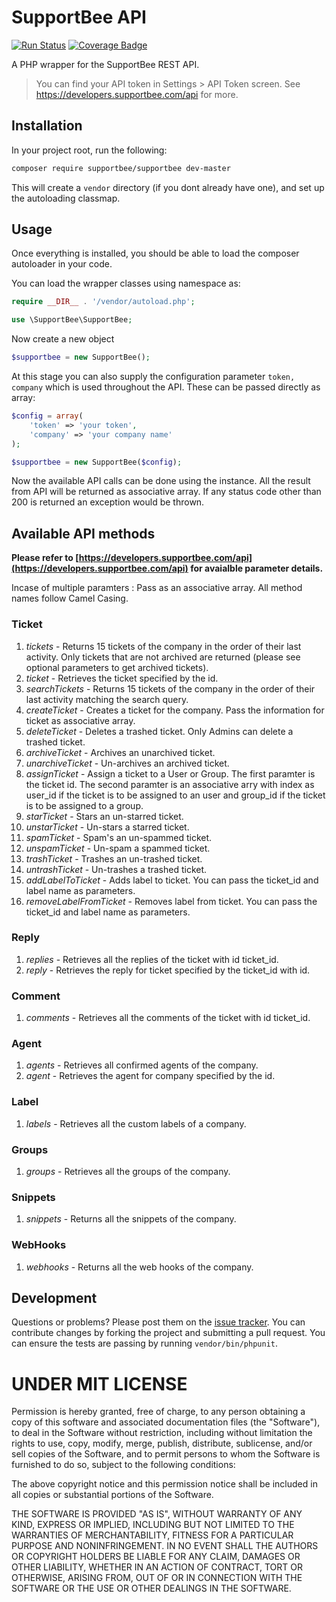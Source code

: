 SupportBee API
========
[![Run Status](https://api.shippable.com/projects/55fede0f1895ca447416a7dd/badge?branch=master)](https://app.shippable.com/projects/55fede0f1895ca447416a7dd)
[![Coverage Badge](https://api.shippable.com/projects/55fede0f1895ca447416a7dd/coverageBadge?branch=master)](https://app.shippable.com/projects/55fede0f1895ca447416a7dd)

A PHP wrapper for the SupportBee REST API.

> You can find your API token in Settings > API Token screen. See https://developers.supportbee.com/api for more.

## Installation
In your project root, run the following:

```sh
composer require supportbee/supportbee dev-master
```

This will create a `vendor` directory (if you dont already have one), and set up the autoloading classmap.

## Usage
Once everything is installed, you should be able to load the composer autoloader in your code.

You can load the wrapper classes using namespace as:
```php
require __DIR__ . '/vendor/autoload.php';

use \SupportBee\SupportBee;
```

Now create a new object

```php
$supportbee = new SupportBee();
```

At this stage you can also supply the configuration parameter `token, company` which is used throughout the API. These can be passed directly as array:

```php
$config = array(
	'token' => 'your token',
	'company' => 'your company name'
);

$supportbee = new SupportBee($config);
```
Now the available API calls can be done using the instance. All the result from API will be returned as associative array. If any status code other than 200 is returned an exception would be thrown.

## Available API methods

**Please refer to [https://developers.supportbee.com/api](https://developers.supportbee.com/api) for avaialble parameter details.**

Incase of multiple paramters : Pass as an associative array.
All method names follow Camel Casing.


### Ticket
 1. *tickets* - Returns 15 tickets of the company in the order of their last activity. Only tickets that are not archived are returned (please see optional parameters to get archived tickets).
 2. *ticket* - Retrieves the ticket specified by the id.
 3. *searchTickets* - Returns 15 tickets of the company in the order of their last activity matching the search query.
 4. *createTicket* - Creates a ticket for the company. Pass the information for ticket as associative array.
 5. *deleteTicket* - Deletes a trashed ticket. Only Admins can delete a trashed ticket.
 6. *archiveTicket* - Archives an unarchived ticket.
 7. *unarchiveTicket* - Un-archives an archived ticket.
 8. *assignTicket* - Assign a ticket to a User or Group. The first paramter is the ticket id. The second paramter is an associative arry with index as user_id if the ticket is to be assigned to an user and group_id if the ticket is to be assigned to a group.
 9. *starTicket* - Stars an un-starred ticket.
 10. *unstarTicket* - Un-stars a starred ticket.
 11. *spamTicket* - Spam's an un-spammed ticket.
 12. *unspamTicket* - Un-spam a spammed ticket.
 13. *trashTicket* - Trashes an un-trashed ticket.
 14. *untrashTicket* - Un-trashes a trashed ticket.
 15. *addLabelToTicket* - Adds label to ticket. You can pass the ticket_id and label name as parameters.
 16. *removeLabelFromTicket* - Removes label from ticket. You can pass the ticket_id and label name as parameters.

### Reply
 1. *replies* - Retrieves all the replies of the ticket with id ticket_id.
 2. *reply* - Retrieves the reply for ticket specified by the ticket_id with id.

### Comment

 1. *comments* - Retrieves all the comments of the ticket with id ticket_id.

### Agent

 1. *agents* - Retrieves all confirmed agents of the company.
 2. *agent* - Retrieves the agent for company specified by the id.

### Label

 1. *labels* - Retrieves all the custom labels of a company.

### Groups

 1. *groups* - Retrieves all the groups of the company.

### Snippets

 1. *snippets* - Returns all the snippets of the company.

### WebHooks

 1. *webhooks* - Returns all the web hooks of the company.

## Development

Questions or problems? Please post them on the [issue tracker](https://github.com/amalfra/supportbee/issues). You can contribute changes by forking the project and submitting a pull request. You can ensure the tests are passing by running `vendor/bin/phpunit`.


UNDER MIT LICENSE
=================

Permission is hereby granted, free of charge, to any person obtaining a copy of this software and associated documentation files (the "Software"), to deal in the Software without restriction, including without limitation the rights to use, copy, modify, merge, publish, distribute, sublicense, and/or sell copies of the Software, and to permit persons to whom the Software is furnished to do so, subject to the following conditions:

The above copyright notice and this permission notice shall be included in all copies or substantial portions of the Software.

THE SOFTWARE IS PROVIDED "AS IS", WITHOUT WARRANTY OF ANY KIND, EXPRESS OR IMPLIED, INCLUDING BUT NOT LIMITED TO THE WARRANTIES OF MERCHANTABILITY, FITNESS FOR A PARTICULAR PURPOSE AND NONINFRINGEMENT. IN NO EVENT SHALL THE AUTHORS OR COPYRIGHT HOLDERS BE LIABLE FOR ANY CLAIM, DAMAGES OR OTHER LIABILITY, WHETHER IN AN ACTION OF CONTRACT, TORT OR OTHERWISE, ARISING FROM, OUT OF OR IN CONNECTION WITH THE SOFTWARE OR THE USE OR OTHER DEALINGS IN THE SOFTWARE.
